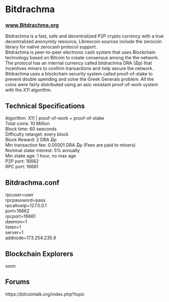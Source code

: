 
<h1>Bitdrachma </h1>
<a href="http://Bitdrachma.org"><h3>www.Bitdrachma.org</h3></a>
<p>
Bitdrachma is a fast, safe and decentralized P2P crypto currency with a true decentralized 
anonymity resource, Librexcoin sources include the zerocoin library for native zerocash protocol support.
<br>Bitdrachma is peer-to-peer electronic cash system that uses Blockchain technology based on Bitcoin to create consensus among the the network. The protocol has an internal currency called bitdrachma DRA (₯) that incentives miners to confirm transactions and help secure the network. Bitdrachma uses a blockchain security system called proof-of-stake to prevent double spending and solve the Greek Generals problem. All the coins were fairly distributed using an asic resistant proof-of-work system with the X11 algorithm.

<h2><strong>Technical Specifications</strong></h2>
Algorithm: X11 | proof-of-work + proof-of-stake<br>
Total coins: 10 Million<br>
Block time: 60 seeconds<br>
Difficulty retarget: every block<br>
Block Reward: 2 DRA ₯<br>
Min transaction fee: 0.00001 DRA ₯ (Fees are paid to miners)<br>
Nominal stake interest: 5% annually<br>
Min stake age: 1 hour, no max age<br>
P2P port: 16662<br>
RPC port: 16661<br>

<h2>Bitdrachma.conf</h2>
rpcuser=user<br>
rpcpassword=pass<br>
rpcallowip=127.0.0.1<br>
port=16662<br>
rpcport=16661<br>
daemon=1<br>
listen=1<br>
server=1<br>
addnode=173.254.235.9<br>


<h2><strong>Blockchain Explorers</strong></h2>
soon<br>

<h2><strong>Forums</strong></h2>
https://bitcointalk.org/index.php?topic

